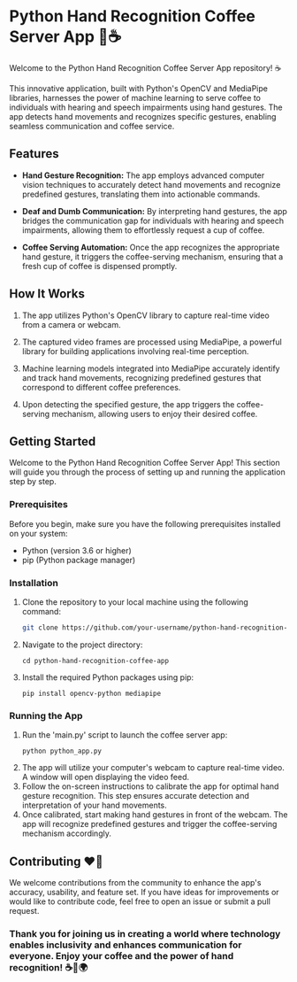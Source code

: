 # Python Hand Recognition Coffee Server App 🤚☕

Welcome to the Python Hand Recognition Coffee Server App repository! ☕

This innovative application, built with Python's OpenCV and MediaPipe libraries, harnesses the power of machine learning to serve coffee to individuals with hearing and speech impairments using hand gestures. The app detects hand movements and recognizes specific gestures, enabling seamless communication and coffee service.

## Features

- **Hand Gesture Recognition:** The app employs advanced computer vision techniques to accurately detect hand movements and recognize predefined gestures, translating them into actionable commands.

- **Deaf and Dumb Communication:** By interpreting hand gestures, the app bridges the communication gap for individuals with hearing and speech impairments, allowing them to effortlessly request a cup of coffee.

- **Coffee Serving Automation:** Once the app recognizes the appropriate hand gesture, it triggers the coffee-serving mechanism, ensuring that a fresh cup of coffee is dispensed promptly.

## How It Works

1. The app utilizes Python's OpenCV library to capture real-time video from a camera or webcam.

2. The captured video frames are processed using MediaPipe, a powerful library for building applications involving real-time perception.

3. Machine learning models integrated into MediaPipe accurately identify and track hand movements, recognizing predefined gestures that correspond to different coffee preferences.

4. Upon detecting the specified gesture, the app triggers the coffee-serving mechanism, allowing users to enjoy their desired coffee.

## Getting Started

Welcome to the Python Hand Recognition Coffee Server App! This section will guide you through the process of setting up and running the application step by step.

### Prerequisites

Before you begin, make sure you have the following prerequisites installed on your system:

- Python (version 3.6 or higher)
- pip (Python package manager)

### Installation

1. Clone the repository to your local machine using the following command:

   ```bash
   git clone https://github.com/your-username/python-hand-recognition-coffee-app.git
   ```
2. Navigate to the project directory:
   ```
   cd python-hand-recognition-coffee-app
   ```
3. Install the required Python packages using pip:
   ```
   pip install opencv-python mediapipe
   ```
### Running the App
1. Run the 'main.py' script to launch the coffee server app:
   ```
   python python_app.py
   ```
2. The app will utilize your computer's webcam to capture real-time video. A window will open displaying the video feed.
3. Follow the on-screen instructions to calibrate the app for optimal hand gesture recognition. This step ensures accurate detection and interpretation of your 
    hand movements.
4. Once calibrated, start making hand gestures in front of the webcam. The app will recognize predefined gestures and trigger the coffee-serving mechanism 
   accordingly.

## Contributing ❤️🤝
We welcome contributions from the community to enhance the app's accuracy, usability, and feature set. If you have ideas for improvements or would like to contribute code, feel free to open an issue or submit a pull request.



### Thank you for joining us in creating a world where technology enables inclusivity and enhances communication for everyone. Enjoy your coffee and the power of hand recognition! ☕🤝🌍



   

